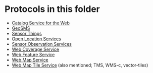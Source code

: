 Protocols in this folder
========================

* [Catalog Service for the Web](csw.md)
* [GeoSMS](geosms.md)
* [Sensor Things](iot.md)
* [Open Location Services](openls.md)
* [Sensor Observation Services](sos.md)
* [Web Coverage Service](wcs.md)
* [Web Feature Service](wfs.md)
* [Web Map Service](wms.md)
* [Web Map Tile Service](wmts.md) (also mentioned; TMS, WMS-c, vector-tiles)
